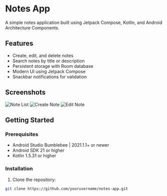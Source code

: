 # Notes App

A simple notes application built using Jetpack Compose, Kotlin, and Android Architecture Components.

## Features

- Create, edit, and delete notes
- Search notes by title or description
- Persistent storage with Room database
- Modern UI using Jetpack Compose
- Snackbar notifications for validation

## Screenshots

![Note List](screenshots/note_list.png)
![Create Note](screenshots/create_note.png)
![Edit Note](screenshots/edit_note.png)

## Getting Started

### Prerequisites

- Android Studio Bumblebee | 2021.1.1+ or newer
- Android SDK 21 or higher
- Kotlin 1.5.31 or higher

### Installation

1. Clone the repository:

```bash
git clone https://github.com/yourusername/notes-app.git
